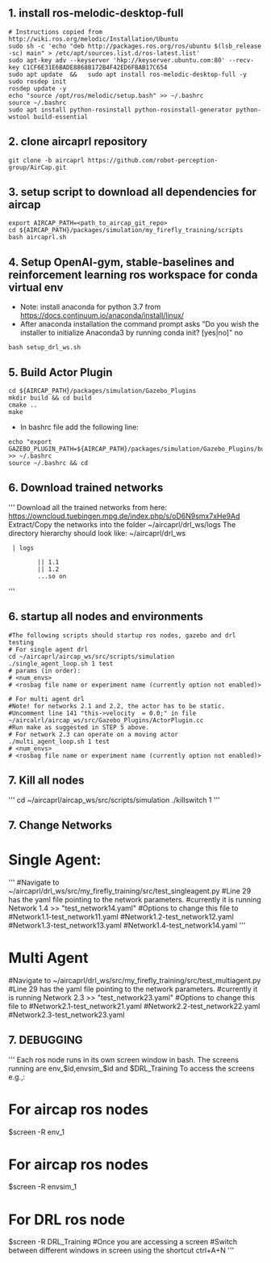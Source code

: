 

## 1. install ros-melodic-desktop-full
```
# Instructions copied from http://wiki.ros.org/melodic/Installation/Ubuntu
sudo sh -c 'echo "deb http://packages.ros.org/ros/ubuntu $(lsb_release -sc) main" > /etc/apt/sources.list.d/ros-latest.list'
sudo apt-key adv --keyserver 'hkp://keyserver.ubuntu.com:80' --recv-key C1CF6E31E6BADE8868B172B4F42ED6FBAB17C654
sudo apt update  &&   sudo apt install ros-melodic-desktop-full -y
sudo rosdep init 
rosdep update -y
echo "source /opt/ros/melodic/setup.bash" >> ~/.bashrc
source ~/.bashrc
sudo apt install python-rosinstall python-rosinstall-generator python-wstool build-essential
```

## 2. clone aircaprl repository
```
git clone -b aircaprl https://github.com/robot-perception-group/AirCap.git
```

## 3. setup script to download all dependencies for aircap
```
export AIRCAP_PATH=<path_to_aircap_git_repo>
cd ${AIRCAP_PATH}/packages/simulation/my_firefly_training/scripts
bash aircaprl.sh
```

## 4. Setup OpenAI-gym, stable-baselines and reinforcement learning ros workspace for conda virtual env
- Note: install anaconda for python 3.7 from https://docs.continuum.io/anaconda/install/linux/ 
- After anaconda installation the command prompt asks "Do you wish the installer to initialize Anaconda3 by running conda init? [yes|no]" no
```
bash setup_drl_ws.sh
```

## 5. Build Actor Plugin

```
cd ${AIRCAP_PATH}/packages/simulation/Gazebo_Plugins
mkdir build && cd build
cmake ..
make
```
- In bashrc file add the following line:
```
echo "export GAZEBO_PLUGIN_PATH=${AIRCAP_PATH}/packages/simulation/Gazebo_Plugins/build" >> ~/.bashrc
source ~/.bashrc && cd
```

## 6. Download trained networks
'''
Download all the trained networks from here: https://owncloud.tuebingen.mpg.de/index.php/s/oD6N9smx7xHe9Ad
Extract/Copy the networks into the folder ~/aircaprl/drl_ws/logs
The directory hierarchy should look like:
~/aircaprl/drl_ws 

     | logs

            || 1.1
            || 1.2
            ...so on
  
'''
## 6. startup all nodes and environments
```
#The following scripts should startup ros nodes, gazebo and drl testing
# For single agent drl
cd ~/aircaprl/aircap_ws/src/scripts/simulation
./single_agent_loop.sh 1 test
# params (in order):
# <num_envs>
# <rosbag file name or experiment name (currently option not enabled)>

# For multi agent drl
#Note! for networks 2.1 and 2.2, the actor has to be static. 
#Uncomment line 141 "this->velocity  = 0.0;" in file ~/aircalrl/aircap_ws/src/Gazebo_Plugins/ActorPlugin.cc
#Run make as suggested in STEP 5 above. 
# For network 2.3 can operate on a moving actor
./multi_agent_loop.sh 1 test
# <num_envs>
# <rosbag file name or experiment name (currently option not enabled)>
```

## 7. Kill all nodes
'''
cd ~/aircaprl/aircap_ws/src/scripts/simulation
./killswitch 1
'''

## 7. Change Networks
# Single Agent:
'''
#Navigate to ~/aircaprl/drl_ws/src/my_firefly_training/src/test_singleagent.py
#Line 29 has the yaml file pointing to the network parameters. 
#currently it is running Network 1.4 >> "test_network14.yaml"
#Options to change this file to 
#Network1.1-test_network11.yaml
#Network1.2-test_network12.yaml
#Network1.3-test_network13.yaml
#Network1.4-test_network14.yaml
'''
# Multi Agent
#Navigate to ~/aircaprl/drl_ws/src/my_firefly_training/src/test_multiagent.py
#Line 29 has the yaml file pointing to the network parameters. 
#currently it is running Network 2.3 >> "test_network23.yaml"
#Options to change this file to 
#Network2.1-test_network21.yaml
#Network2.2-test_network22.yaml
#Network2.3-test_network23.yaml


## 7. DEBUGGING
'''
Each ros node runs in its own screen window in bash.
The screens running are env_$id,envsim_$id and $DRL_Training
To access the screens e.g.,:
# For aircap ros nodes
$screen -R env_1
# For aircap ros nodes
$screen -R envsim_1
# For DRL ros node
$screen -R DRL_Training
#Once you are accessing a screen
#Switch between different windows in screen using the shortcut ctrl+A+N
'''